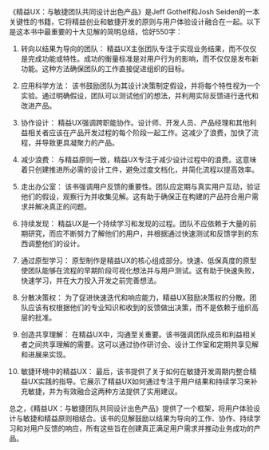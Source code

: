 《精益UX：与敏捷团队共同设计出色产品》是Jeff Gothelf和Josh Seiden的一本关键性的书籍，它将精益创业和敏捷开发的原则与用户体验设计融合在一起。以下是这本书中最重要的十大见解的简明总结，恰好550字：

1. 转向以结果为导向的团队：
精益UX主张团队专注于实现业务结果，而不仅仅是完成功能或特性。成功的衡量标准是对用户行为的影响，而不仅仅是发布新功能。这种方法确保团队的工作直接促进组织的目标。

2. 应用科学方法：
该书鼓励团队为其设计决策制定假设，并将每个特性视为一个实验。通过明确假设，团队可以测试他们的想法，并利用实际反馈进行迭代和改进产品。

3. 协作设计：
精益UX强调跨职能协作。设计师、开发人员、产品经理和其他利益相关者应该在产品开发过程的每个阶段一起工作。这减少了浪费，加快了流程，并导致更具凝聚力的产品。

4. 减少浪费：
与精益原则一致，精益UX专注于减少设计过程中的浪费。这意味着只创建推进所必需的设计工件，避免过度文档化，并简化流程以提高效率。

5. 走出办公室：
该书强调用户反馈的重要性。团队应定期与真实用户互动，验证他们的假设，观察行为并收集见解。这有助于确保正在构建的产品符合用户需求并解决真正的问题。

6. 持续发现：
精益UX是一个持续学习和发现的过程。团队不应依赖于大量的前期研究，而应不断努力了解他们的用户，并根据通过快速测试和反馈学到的东西调整他们的设计。

7. 通过原型学习：
原型制作是精益UX的核心组成部分。快速、低保真度的原型使团队能够在流程的早期阶段可视化想法并与用户测试。这有助于快速失败，快速学习，并在大力投入开发之前完善想法。

8. 分散决策权：
为了促进快速迭代和响应能力，精益UX鼓励决策权的分散。团队应该有权根据他们的专业知识和收到的反馈做出决策，而不是依赖于组织高层的批准。

9. 创造共享理解：
在精益UX中，沟通至关重要。该书强调团队成员和利益相关者之间共享理解的需要。这可以通过协作研讨会、设计工作室和定期共享见解和进展来实现。

10. 敏捷环境中的精益UX：
最后，该书提供了关于如何在敏捷开发周期内整合精益UX实践的指导。它展示了精益UX如何通过专注于用户结果和持续学习来补充敏捷，并为有效融合这两种方法提供了实用建议。

总之，《精益UX：与敏捷团队共同设计出色产品》提供了一个框架，将用户体验设计与敏捷和精益原则相结合。该书的见解鼓励以结果为导向的工作、协作、持续学习和对用户反馈的响应，所有这些旨在创建真正满足用户需求并推动业务成功的产品。